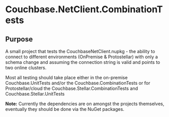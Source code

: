 # Couchbase.NetClient.CombinationTests

## Purpose
A small project that tests the CouchbaseNetClient.nupkg - the ability to connect to different environments (OnPremise & Protostellar) with only a schema change and assuming the connection string is valid and points to two online clusters.

Most all testing should take place either in the on-premise Couchbase.UnitTests and/or the Couchbase.CombinationTests or for Protostellar/cloud the Couchbase.Stellar.CombinationTests and Couchbase.Stellar.UnitTests

**Note:**
Currently the dependencies are on amongst the projects themselves, eventually they should be done via the NuGet packages.
